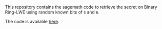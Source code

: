 This repository contains the sagemath code to retrieve the secret on Binary Ring-LWE using random known bits of s and e.


The code is available [here](https://github.com/reynaldocv/Recover-Secret-On-Ring-LWE/blob/main/Recovery%20Binary%20Ring-LWE%20secret.ipynb).
